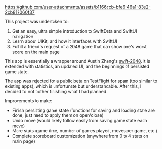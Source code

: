 

https://github.com/user-attachments/assets/b1166ccb-bfe6-46a1-83e2-2cb812060f37



This project was undertaken to:
1. Get an easy, ultra simple introduction to SwiftData and SwiftUI navigation
2. Learn about UIKit, and how it interfaces with SwiftUI
3. Fulfill a friend's request of a 2048 game that can show one's worst score on the main page

This app is essentially a wrapper around Austin Zheng's [swift-2048](https://github.com/austinzheng/swift-2048). It is extended with statistics, an updated UI, and the beginnings of persisted game state. 

The app was rejected for a public beta on TestFlight for spam (too similar to existing apps), which is unfortunate but understandable. After this, I decided to not bother finishing what I had planned.

Improvements to make:
- Finish persisting game state (functions for saving and loading state are done, just need to apply them on open/close)
- Undo move (would likely follow easily from saving game state each move)
- More stats (game time, number of games played, moves per game, etc.)
- Complete scoreboard customization (anywhere from 0 to 4 stats on main page)
